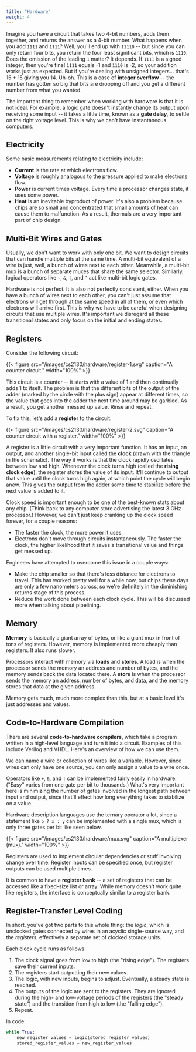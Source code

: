 ```yaml
---
title: "Hardware"
weight: 4
---
```


Imagine you have a circuit that takes two 4-bit numbers, adds them together, and returns the answer as a 4-bit number. What happens when you add `1111` and `1111`? Well, you'll end up with `11110` -- but since you can only return four bits, you return the four least significant bits, which is `1110`. Does the omission of the leading `1` matter? It depends. If `1111` is a signed integer, then you're fine! `1111` equals -1 and `1110` is -2, so your addition works just as expected. But if you're dealing with unsigned integers... that's 15 + 15 giving you 14. Uh-oh. This is a case of **integer overflow** -- the number has gotten so big that bits are dropping off and you get a different number from what you wanted.

The important thing to remember when working with hardware is that it is not ideal. For example, a logic gate doesn't instantly change its output upon receiving some input -- it takes a little time, known as a **gate delay**, to settle on the right voltage level. This is why we can't have instantaneous computers.

## Electricity

Some basic measurements relating to electricity include:

* **Current** is the rate at which electrons flow.
* **Voltage** is roughly analogous to the pressure applied to make electrons flow.
* **Power** is current times voltage. Every time a processor changes state, it uses some power.
* **Heat** is an inevitable byproduct of power. It's also a problem because chips are so small and concentrated that small amounts of heat can cause them to malfunction. As a result, thermals are a very important part of chip design.

## Multi-Bit Wires and Gates

Usually, we don't want to work with only one bit. We want to design circuits that can handle multiple bits at the same time. A multi-bit equivalent of a wire is just, well, a bunch of wires next to each other. Meanwhile, a multi-bit mux is a bunch of separate muxes that share the same selector. Similarly, logical operators like `~`, `&`, `|`, and `^` act like multi-bit logic gates.

Hardware is not perfect. It is also not perfectly consistent, either. When you have a bunch of wires next to each other, you can't just assume that electrons will get through at the same speed in all of them, or even which electrons will arrive first. This is why we have to be careful when designing circuits that use multiple wires. It's important we disregard all these transitional states and only focus on the initial and ending states.

## Registers

Consider the following circuit:

{{< figure src="/images/cs2130/hardware/register-1.svg" caption="A counter circuit." width="100%" >}}

This circuit is a counter -- it starts with a value of 1 and then continually adds 1 to itself. The problem is that the different bits of the output of the adder (marked by the circle with the plus sign) appear at different times, so the value that goes into the adder the next time around may be garbled. As a result, you get another messed up value. Rinse and repeat.

To fix this, let's add a **register** to the circuit.

{{< figure src="/images/cs2130/hardware/register-2.svg" caption="A counter circuit with a register." width="100%" >}}

A register is a little circuit with a very important function. It has an input, an output, and another single-bit input called the **clock** (drawn with the triangle in the schematic). The way it works is that the clock rapidly oscillates between low and high. Whenever the clock turns high (called the **rising clock edge**), the register stores the value of its input. It'll continue to output that value until the clock turns high again, at which point the cycle will begin anew. This gives the output from the adder some time to stabilize before the next value is added to it.

Clock speed is important enough to be one of the best-known stats about any chip. (Think back to any computer store advertising the latest 3 GHz processor.) However, we can't just keep cranking up the clock speed forever, for a couple reasons:

* The faster the clock, the more power it uses.
* Electrons don't move through circuits instantaneously. The faster the clock, the higher likelihood that it saves a transitional value and things get messed up.

Engineers have attempted to overcome this issue in a couple ways:

* Make the chip smaller so that there's less distance for electrons to travel. This has worked pretty well for a while now, but chips these days are only a few nanometers across, so we're definitely in the diminishing returns stage of this process.
* Reduce the work done between each clock cycle. This will be discussed more when talking about pipelining.

## Memory

**Memory** is basically a giant array of bytes, or like a giant mux in front of tons of registers. However, memory is implemented more cheaply than registers. It also runs slower.

Processors interact with memory via **loads** and **stores**. A load is when the processor sends the memory an address and number of bytes, and the memory sends back the data located there. A **store** is when the processor sends the memory an address, number of bytes, and data, and the memory stores that data at the given address.

Memory gets much, much more complex than this, but at a basic level it's just addresses and values.

## Code-to-Hardware Compilation

There are several **code-to-hardware compilers**, which take a program written in a high-level language and turn it into a circuit. Examples of this include Verilog and VHDL. Here's an overview of how we can use them.

We can name a wire or collection of wires like a variable. However, since wires can only have one source, you can only assign a value to a wire once.

Operators like `+`, `&`, and `|` can be implemented fairly easily in hardware. ("Easy" varies from one gate per bit to thousands.) What's very important here is minimizing the number of gates involved in the longest path between input and output, since that'll effect how long everything takes to stabilize on a value.

Hardware description languages use the ternary operator a lot, since a statement like `b ? x : y` can be implemented with a single mux, which is only three gates per bit like seen below.

{{< figure src="/images/cs2130/hardware/mux.svg" caption="A multiplexer (mux)." width="100%" >}}

Registers are used to implement circular dependencies or stuff involving change over time. Register inputs can be specified once, but register outputs can be used multiple times.

It is common to have a **register bank** -- a set of registers that can be accessed like a fixed-size list or array. While memory doesn't work quite like registers, the interface is conceptually similar to a register bank.

## Register-Transfer Level Coding

In short, you've got two parts to this whole thing: the *logic*, which is unclocked gates connected by wires in an acyclic single-source way, and the *registers*, effectively a separate set of clocked storage units.

Each clock cycle runs as follows:

1. The clock signal goes from low to high (the "rising edge"). The registers save their current inputs.
2. The registers start outputting their new values.
3. The logic, with new inputs, begins to adjust. Eventually, a steady state is reached.
4. The outputs of the logic are sent to the registers. They are ignored during the high- and low-voltage periods of the registers (the "steady state") and the transition from high to low (the "falling edge").
5. Repeat.

In code:

```py
while True:
    new_register_values = logic(stored_register_values)
    stored_register_values = new_register_values
```
